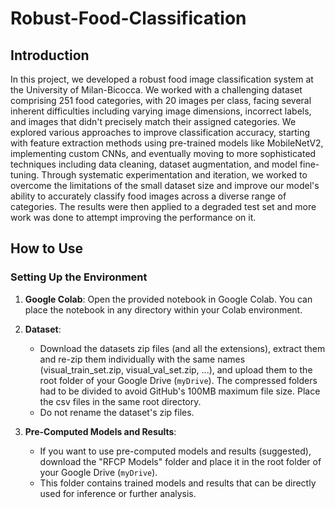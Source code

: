 # Robust-Food-Classification

## Introduction
In this project, we developed a robust food image classification system at the University of Milan-Bicocca. We worked with a challenging dataset comprising 251 food categories, with 20 images per class, facing several inherent difficulties including varying image dimensions, incorrect labels, and images that didn't precisely match their assigned categories. We explored various approaches to improve classification accuracy, starting with feature extraction methods using pre-trained models like MobileNetV2, implementing custom CNNs, and eventually moving to more sophisticated techniques including data cleaning, dataset augmentation, and model fine-tuning. Through systematic experimentation and iteration, we worked to overcome the limitations of the small dataset size and improve our model's ability to accurately classify food images across a diverse range of categories. The results were then applied to a degraded test set and more work was done to attempt improving the performance on it.

## How to Use

### Setting Up the Environment
1. **Google Colab**: Open the provided notebook in Google Colab. You can place the notebook in any directory within your Colab environment.

2. **Dataset**: 
   - Download the datasets zip files (and all the extensions), extract them and re-zip them individually with the same names (visual_train_set.zip, visual_val_set.zip, ...), and upload them to the root folder of your Google Drive (`myDrive`). The compressed folders had to be divided to avoid GitHub's 100MB maximum file size. Place the csv files in the same root directory.
   - Do not rename the dataset's zip files.

3. **Pre-Computed Models and Results**:
   - If you want to use pre-computed models and results (suggested), download the "RFCP Models" folder and place it in the root folder of your Google Drive (`myDrive`).
   - This folder contains trained models and results that can be directly used for inference or further analysis.
